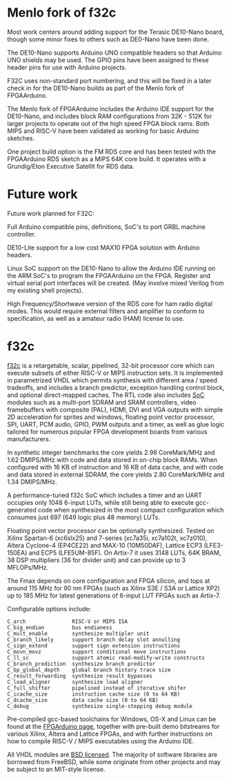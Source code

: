 # Menlo fork of f32c

Most work centers around adding support for the Terasic DE10-Nano
board, though some minor fixes to others such as DE0-Nano have been done.

The DE10-Nano supports Arduino UNO compatible headers so that Arduino UNO shields
may be used. The GPIO pins have been assigned to these header pins for use with
Arduino projects.

F32C uses non-standard port numbering, and this will be fixed in a later check
in for the DE10-Nano builds as part of the Menlo fork of FPGAArduino.

The Menlo fork of FPGAArduino includes the Arduino IDE support for the DE10-Nano,
and includes block RAM configurations from 32K - 512K for larger projects to
operate out of the high speed FPGA block rams. Both MIPS and RISC-V have
been validated as working for basic Arduino sketches.

One project build option is the FM RDS core and has been tested with
the FPGAArduino RDS sketch as a MIPS 64K core build. It operates with
a Grundig/Eton Executive Satellit for RDS data.

# Future work

Future work planned for F32C:

Full Arduino compatible pins, definitions, SoC's to port GRBL machine controller.

DE10-Lite support for a low cost MAX10 FPGA solution with Arduino headers.

Linux SoC support on the DE10-Nano to allow the Arduino IDE running on the
ARM SoC's to program the FPGAArduino on the FPGA. Register and virtual serial
port interfaces will be created. (May involve mixed Verilog from my existing shell
projects).

High Frequency/Shortwave version of the RDS core for ham radio digital modes. This
would require external filters and amplifier to conform to specification, as well
as a amateur radio (HAM) license to use.

# f32c

[f32c](/rtl/cpu/README.md) is a retargetable, scalar, pipelined, 32-bit processor core which
can execute subsets of either RISC-V or MIPS instruction sets.
It is implemented in parametrized VHDL which permits synthesis with
different area / speed tradeoffs, and includes a branch predictor,
exception handling control block, and optional direct-mapped caches.
The RTL code also includes [SoC](/rtl/soc/README.md) modules such as a 
multi-port SDRAM and SRAM controllers, video framebuffers with composite (PAL),
HDMI, DVI and VGA outputs with simple 2D acceleration for sprites and windows,
floating point vector processor, SPI, UART, PCM audio, GPIO, PWM outputs and a 
timer, as well as glue logic tailored for numerous popular FPGA development boards 
from various manufacturers.

In synthetic integer benchmarks the core yields 2.98 CoreMark/MHz
and 1.62 DMIPS/MHz with code and data stored in on-chip block RAMs.
When configured with 16 KB of instruction and 16 KB of data cache,
and with code and data stored in external SDRAM, the core yields
2.80 CoreMark/MHz and 1.34 DMIPS/MHz.

A performance-tuned f32c SoC which includes a timer
and an UART occupies only 1048 6-input LUTs, while still being able to
execute gcc-generated code when synthesized in the most compact
configuration which consumes just 697 (649 logic plus 48 memory) LUTs.

Floating point vector processor can be optionally synthesized.
Tested on Xilinx Spartan-6 (xc6slx25) and 7-series (xc7a35i, xc7a102t, xc7z010),
Altera Cyclone-4 (EP4CE22) and MAX-10 (10M50DAF), Lattice ECP3 (LFE3-150EA) 
and ECP5 (LFE5UM-85F). On Artix-7 it uses 3148 LUTs, 64K BRAM,
38 DSP multipliers (36 for divider unit) and can provide up to 3 MFLOPs/MHz.

The Fmax depends on core configuration and FPGA silicon, and tops at
around 115 MHz for 90 nm FPGAs (such as Xilinx S3E / S3A or Lattice XP2)
up to 185 MHz for latest generations of 6-input LUT FPGAs such as
Artix-7.

Configurable options include:

```
C_arch               RISC-V or MIPS ISA
C_big_endian         bus endianess
C_mult_enable        synthesize multipler unit
C_branch_likely      support branch delay slot annulling
C_sign_extend        support sign extension instructions
C_movn_movz          support conditional move instructions
C_ll_sc              support atomic read-modify-write constructs
C_branch_prediction  synthesize branch predictor
C_bp_global_depth    global branch history trace size
C_result_forwarding  synthesize result bypasses
C_load_aligner 	     synthesize load aligner
C_full_shifter 	     pipelined instead of iterative shifer
C_icache_size        instruction cache size (0 to 64 KB)
C_dcache_size        data cache size (0 to 64 KB)
C_debug              synthesize single-stepping debug module
```

Pre-compiled gcc-based toolchains for Windows, OS-X and Linux can be
found at the [FPGArduino page](http://www.nxlab.fer.hr/fpgarduino),
together with pre-built demo bitstreams for various Xilinx, Altera
and Lattice FPGAs, and with further instructions on how to compile
RISC-V / MIPS executables using the Arduino IDE.

All VHDL modules are [BSD licensed](LICENSE).  The majority of software
libraries are borrowed from FreeBSD, while some originate from other
projects and may be subject to an MIT-style license.
